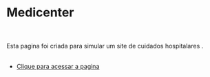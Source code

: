 # Medicenter<br/> <br/>


Esta pagina foi criada para simular um site de cuidados hospitalares . <br/> <br/>


- [Clique para acessar a pagina](https://welton1986.github.io/Medicenter/)
